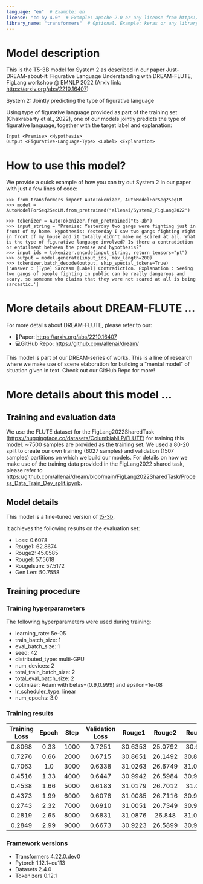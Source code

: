 ```yaml
---
language: "en"  # Example: en
license: "cc-by-4.0"  # Example: apache-2.0 or any license from https://hf.co/docs/hub/repositories-licenses
library_name: "transformers"  # Optional. Example: keras or any library from https://github.com/huggingface/hub-docs/blob/main/js/src/lib/interfaces/Libraries.ts
---
```

# Model description
This is the T5-3B model for System 2 as described in our paper Just-DREAM-about-it: Figurative Language Understanding with DREAM-FLUTE, FigLang workshop @ EMNLP 2022 (Arxiv link: https://arxiv.org/abs/2210.16407) 

System 2: Jointly predicting the type of figurative language 

Using type of figurative language provided as part of the training set (Chakrabarty et al., 2022), one of our models jointly predicts the type of figurative language, together with the target label and explanation:
```
Input <Premise> <Hypothesis> 
Output <Figurative-Language-Type> <Label> <Explanation>
```

# How to use this model?
We provide a quick example of how you can try out System 2 in our paper with just a few lines of code:
```
>>> from transformers import AutoTokenizer, AutoModelForSeq2SeqLM
>>> model = AutoModelForSeq2SeqLM.from_pretrained("allenai/System2_FigLang2022")

>>> tokenizer = AutoTokenizer.from_pretrained("t5-3b")
>>> input_string = "Premise: Yesterday two gangs were fighting just in front of my home. Hypothesis: Yesterday I saw two gangs fighting right in front of my house and it totally didn't make me scared at all. What is the type of figurative language involved? Is there a contradiction or entailment between the premise and hypothesis?"
>>> input_ids = tokenizer.encode(input_string, return_tensors="pt")
>>> output = model.generate(input_ids, max_length=200)
>>> tokenizer.batch_decode(output, skip_special_tokens=True)
['Answer : [Type] Sarcasm [Label] Contradiction. Explanation : Seeing two gangs of people fighting in public can be really dangerous and scary, so someone who claims that they were not scared at all is being sarcastic.']
```

# More details about DREAM-FLUTE ...
For more details about DREAM-FLUTE, please refer to our:
* 📄Paper: https://arxiv.org/abs/2210.16407
* 💻GitHub Repo: https://github.com/allenai/dream/ 

This model is part of our DREAM-series of works. This is a line of research where we make use of scene elaboration for building a "mental model" of situation given in text. Check out our GitHub Repo for more!

# More details about this model ...
## Training and evaluation data

We use the FLUTE dataset for the FigLang2022SharedTask (https://huggingface.co/datasets/ColumbiaNLP/FLUTE) for training this model. ∼7500 samples are provided as the training set. We used a 80-20 split to create our own training (6027 samples) and validation (1507 samples) partitions on which we build our models. For details on how we make use of the training data provided in the FigLang2022 shared task, please refer to https://github.com/allenai/dream/blob/main/FigLang2022SharedTask/Process_Data_Train_Dev_split.ipynb.

## Model details

This model is a fine-tuned version of [t5-3b](https://huggingface.co/t5-3b).

It achieves the following results on the evaluation set:
- Loss: 0.6078
- Rouge1: 62.8674
- Rouge2: 45.0585
- Rougel: 57.5618
- Rougelsum: 57.5172
- Gen Len: 50.7558

## Training procedure

### Training hyperparameters

The following hyperparameters were used during training:
- learning_rate: 5e-05
- train_batch_size: 1
- eval_batch_size: 1
- seed: 42
- distributed_type: multi-GPU
- num_devices: 2
- total_train_batch_size: 2
- total_eval_batch_size: 2
- optimizer: Adam with betas=(0.9,0.999) and epsilon=1e-08
- lr_scheduler_type: linear
- num_epochs: 3.0

### Training results

| Training Loss | Epoch | Step | Validation Loss | Rouge1  | Rouge2  | Rougel  | Rougelsum | Gen Len |
|:-------------:|:-----:|:----:|:---------------:|:-------:|:-------:|:-------:|:---------:|:-------:|
| 0.8068        | 0.33  | 1000 | 0.7251          | 30.6353 | 25.0792 | 30.619  | 30.6274   | 19.0    |
| 0.7276        | 0.66  | 2000 | 0.6715          | 30.8651 | 26.1492 | 30.8543 | 30.8519   | 19.0    |
| 0.7063        | 1.0   | 3000 | 0.6338          | 31.0263 | 26.6749 | 31.0094 | 31.0098   | 19.0    |
| 0.4516        | 1.33  | 4000 | 0.6447          | 30.9942 | 26.5984 | 30.9834 | 30.9778   | 19.0    |
| 0.4538        | 1.66  | 5000 | 0.6183          | 31.0179 | 26.7012 | 31.005  | 31.0018   | 19.0    |
| 0.4373        | 1.99  | 6000 | 0.6078          | 31.0085 | 26.7116 | 30.9952 | 30.9894   | 19.0    |
| 0.2743        | 2.32  | 7000 | 0.6910          | 31.0051 | 26.7349 | 30.9975 | 30.9851   | 19.0    |
| 0.2819        | 2.65  | 8000 | 0.6831          | 31.0876 | 26.848  | 31.0766 | 31.0753   | 19.0    |
| 0.2849        | 2.99  | 9000 | 0.6673          | 30.9223 | 26.5899 | 30.9165 | 30.9073   | 19.0    |


### Framework versions

- Transformers 4.22.0.dev0
- Pytorch 1.12.1+cu113
- Datasets 2.4.0
- Tokenizers 0.12.1
